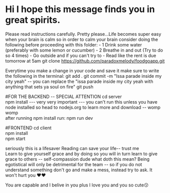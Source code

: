 # Hi I hope this message finds you in great spirits.

Please read instructions carefully. 
Pretty please...Life becomes super easy when your brain is calm so in order to calm your brain 
consider doing the following before proceeding with this folder:
                                 - 1 Drink some water (preferably with some lemon or cucumber)
                                 - 2 Breathe in and out (Try to do so 4 times)
                                 - Go outside and if you can't try to <i class="fa fa-window-open" aria-hidden="true"></i>
                                 - Read like the rent is due tomorrow at 5am
git clone https://github.com/paradoxmelody/foodgoapp.git

Everytime you make a change in your code and save it
make sure to write the following in the terminal: 
git add .
git commit -m "Issa parade inside my city yeah" -- you can replace the "issa parade inside my city yeah with anything that sets ya soul on fire"
git push

 

#FOR THE BACKEND -- SPECIAL ATTENTION
cd server  
npm install --- very very important --- you can't run this unless you have node installed
so head to nodejs.org to learn more and download -- womp womp  
after running npm install 
run: npm run dev  

#FRONTEND <i class="fas fa-people-carry    "></i>
cd client  
npm install  
npm start 

seriously this is a lifesaver 
Reading can save your life-- trust me  
Learn to give yourself grace and by doing so you will in turn learn to give grace to others -- self-compassion dude
what doth this mean? Being egotistical will only be detrimental for the team -- so if you do not understand
something don't go and make a mess, instead try to ask. It won't hurt you ❤️❤️

You are capable and I belive in you plus I love you and you so cute😗
